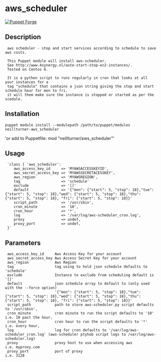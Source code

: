 # aws_scheduler

[![Puppet Forge](http://img.shields.io/puppetforge/v/neillturner/aws_scheduler.svg)](https://forge.puppetlabs.com/neillturner/aws_scheduler) 

## Description

     aws scheduler - stop and start services according to schedule to save aws costs.
     
     This Puppet module will install aws-scheduler.
     See http://www.4synergy.nl/auto-start-stop-ec2-instances/.
     Tested on Centos 6. 
     
     It is a python script to runs regularly in cron that looks at all your instances for a
     tag "schedule" that contains a json string giving the stop and start schedule hour for mon to fri.
     it will them make sure the instance is stopped or started as per the scedule.

## Installation

`puppet module install --modulepath /path/to/puppet/modules neillturner-aws_scheduler`

'or add to Puppetfile:   mod "neillturner/aws_scheduler"'

## Usage

     `class { 'aws_scheduler':
        aws_access_key_id     => 'MYAWSACCESSKEYID',
        aws_secret_access_key => 'MYAWSSECRETACESSKEY',
        aws_region            => 'MYAWSREGION',
        tag                   => 'schedule'
        exclude               => '[]'
        default               => '{"mon": {"start": 5, "stop": 18},"tue": {"start": 5, "stop": 18},"wed": {"start": 5, "stop": 18},"thu": {"start": 5, "stop": 18}, "fri": {"start": 5, "stop": 18}}'  
        script_path           => '/usr/sbin',
        cron_minute           => '10',
        cron_hour             => '*',
        log                   => '/var/log/aws-scheduler_cron.log',
        proxy                 => undef,
        proxy_port            => undef,
     }`

## Parameters

     aws_access_key_id     Aws Access Key for your account
     aws_secret_access_key Aws Access Secret Key for your account
     aws_region            Aws Region
     tag                   tag using to hold json schedule defaults to 'schedule'
     exclude               Instance to exclude from scheduling default is '[]'
     default               json schedule array to default to (only used with the --force option)
                           '{"mon": {"start": 5, "stop": 18},"tue": {"start": 5, "stop": 18},"wed": {"start": 5, "stop": 18},"thu": {"start": 5, "stop": 18}, "fri": {"start": 5, "stop": 18}}'  
     script_path           path to store aws-scheduler.py script defaults to '/usr/sbin',
     cron_minute           cron minute to run the script defaults to '10' i.e. 10 past the hour,
     cron_hour             cron hour to run the script defaults to '*'    i.e. every hour,
     log                   log for cron defaults to '/var/log/aws-scheduler_cron.log' (aws-scheduler ptyhob script logs to /var/log/aws-scheduler.log) 
     proxy                 proxy host to use when accessing aws           i.e. myproxy.com
     proxy_port            port of proxy                                  i.e. 3128

